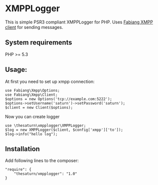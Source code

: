 # XMPPLogger
This is simple PSR3 compliant XMPPLogger for PHP. Uses [Fabiang XMPP client](https://github.com/fabiang/xmpp) for sending messages.
## System requirements
PHP >= 5.3

## Usage:
At first you need to set up xmpp connection:
```
use Fabiang\Xmpp\Options;
use Fabiang\Xmpp\Client;
$options = new Options('tcp://example.com:5222');
$options->setUsername('saturn')->setPassword('saturn');
$client = new Client($options);
```
Now you can create logger
```
use \thesaturn\xmpplogger\XMPPLogger;
$log = new XMPPLogger($client, $config['xmpp']['to']);
$log->info("hello log");
```
## Installation
Add following lines to the composer:
```
"require": {
    "thesaturn/xmpplogger": "1.0"
}
```
